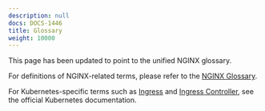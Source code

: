 ```yaml
---
description: null
docs: DOCS-1446
title: Glossary
weight: 10000
---
```


This page has been updated to point to the unified NGINX glossary.

For definitions of NGINX-related terms, please refer to the [NGINX Glossary](/nginx-one/glossary/).

For Kubernetes-specific terms such as [Ingress](https://kubernetes.io/docs/concepts/services-networking/ingress/) and [Ingress Controller](https://kubernetes.io/docs/concepts/services-networking/ingress-controllers/), see the official Kubernetes documentation.
